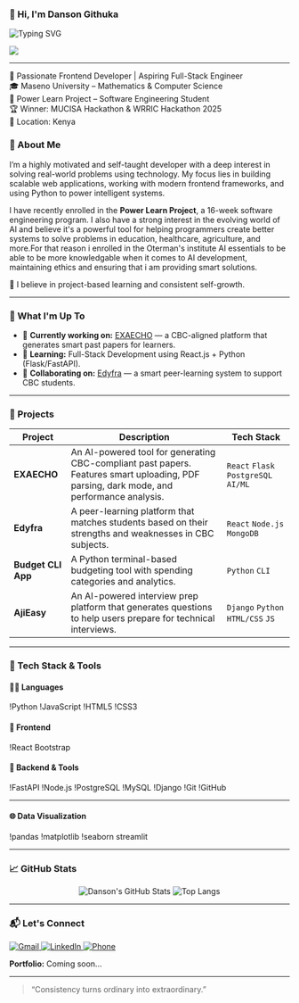 ### 👋 Hi, I'm Danson Githuka

<p align="left">
  <img src="https://readme-typing-svg.herokuapp.com?font=Fira+Code&size=30&duration=4000&pause=500&color=F7DF1E&width=435&lines=Feeling+bored+?;Welcome+to+my+insane+world;Aspiring+to+become+a+crazy+tech+bro+come+my+20th+birthday" alt="Typing SVG" />
</p>

<p align="left">
  <a href="https://skillicons.dev">
    <img src="https://skillicons.dev/icons?i=python,django,fastapi,js,react,nodejs,html,css,postgresql,mysql,git,pandas,streamlit,scikitlearn" />
  </a>
</p>

---

🚀 Passionate Frontend Developer | Aspiring Full-Stack Engineer  
🎓 Maseno University – Mathematics & Computer Science  
🚀 Power Learn Project – Software Engineering Student  
🏆 Winner: MUCISA Hackathon & WRRIC Hackathon 2025  
📍 Location: Kenya

### 🧠 About Me

I’m a highly motivated and self-taught developer with a deep interest in solving real-world problems using technology. My focus lies in building scalable web applications, working with modern frontend frameworks, and using Python to power intelligent systems.

I have recently enrolled in the **Power Learn Project**, a 16-week software engineering program. I also have a strong interest in the evolving world of AI and believe it's a powerful tool for helping programmers create better systems to solve problems in education, healthcare, agriculture, and more.For that reason i enrolled in the Oterman's institute AI essentials to be able to be more knowledgable when it comes to AI development, maintaining ethics and ensuring that i am providing smart solutions.

🧩 I believe in project-based learning and consistent self-growth.

---

### 🚀 What I'm Up To

- 🔭 **Currently working on:** [EXAECHO](https://github.com/DanEinstein/echo-gen-studio) — a CBC-aligned platform that generates smart past papers for learners.
- 🌱 **Learning:** Full-Stack Development using React.js + Python (Flask/FastAPI).
- 👯 **Collaborating on:** [Edyfra](https://github.com/Danson-G/Edyfra) — a smart peer-learning system to support CBC students.

---

### 💼 Projects

| Project       | Description                                                                                                                            | Tech Stack                               |
|---------------|----------------------------------------------------------------------------------------------------------------------------------------|------------------------------------------|
| **EXAECHO**   | An AI-powered tool for generating CBC-compliant past papers. Features smart uploading, PDF parsing, dark mode, and performance analysis. | `React` `Flask` `PostgreSQL` `AI/ML`     |
| **Edyfra**    | A peer-learning platform that matches students based on their strengths and weaknesses in CBC subjects.                                  | `React` `Node.js` `MongoDB`              |
| **Budget CLI App** | A Python terminal-based budgeting tool with spending categories and analytics.                                                       | `Python` `CLI`                           |
| **AjiEasy**   | An AI-powered interview prep platform that generates questions to help users prepare for technical interviews.                           | `Django` `Python` `HTML/CSS` `JS`        |

---

### 🧰 Tech Stack & Tools

#### 👨‍💻 Languages
!Python
!JavaScript
!HTML5
!CSS3

#### 🚀 Frontend
!React
Bootstrap


#### 🧠 Backend & Tools
!FastAPI
!Node.js
!PostgreSQL
!MySQL
!Django
!Git
!GitHub

---
#### 🌐 Data Visualization
!pandas
!matplotlib
!seaborn
streamlit


---

### 📈 GitHub Stats

<p align="center">
  <img src="https://github-readme-stats.vercel.app/api?username=DanEinstein&show_icons=true&theme=radical&rank_icon=github" alt="Danson's GitHub Stats" />
  <img src="https://github-readme-stats.vercel.app/api/top-langs/?username=DanEinstein&layout=compact&theme=radical" alt="Top Langs" />
</p>

---

### 📬 Let's Connect

<p align="left">
  <a href="mailto:githukadanson23@gmail.com">
    <img src="https://img.shields.io/badge/Gmail-D14836?style=for-the-badge&logo=gmail&logoColor=white" alt="Gmail"/>
  </a>
  <a href="https://www.linkedin.com/in/danson-githuka/">
    <img src="https://img.shields.io/badge/LinkedIn-0077B5?style=for-the-badge&logo=linkedin&logoColor=white" alt="LinkedIn"/>
  </a>
  <a href="tel:+254712484071">
    <img src="https://img.shields.io/badge/Phone-0712484071-green?style=for-the-badge&logo=whatsapp&logoColor=white" alt="Phone"/>
  </a>
</p>

**Portfolio:** Coming soon...

---

> “Consistency turns ordinary into extraordinary.”